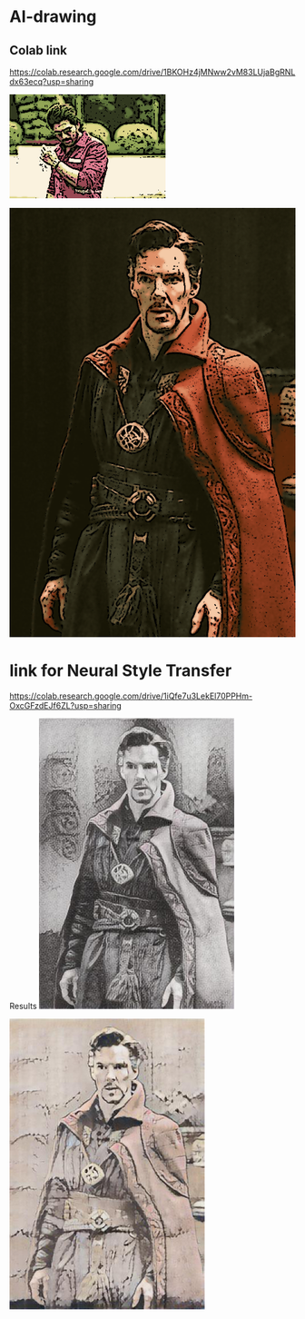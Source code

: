 # AI-drawing

## Colab link 
https://colab.research.google.com/drive/1BKOHz4jMNww2vM83LUjaBgRNLdx63ecq?usp=sharing

![](https://github.com/t-v-k-git/AI-drawing/blob/main/op1.png)

![](https://github.com/t-v-k-git/AI-drawing/blob/main/op2.png)


# link for Neural Style Transfer
https://colab.research.google.com/drive/1iQfe7u3LekEl70PPHm-OxcGFzdEJf6ZL?usp=sharing

Results
![](https://github.com/t-v-k-git/AI-drawing/blob/main/op3.png)

![](https://github.com/t-v-k-git/AI-drawing/blob/main/ip4.png)
